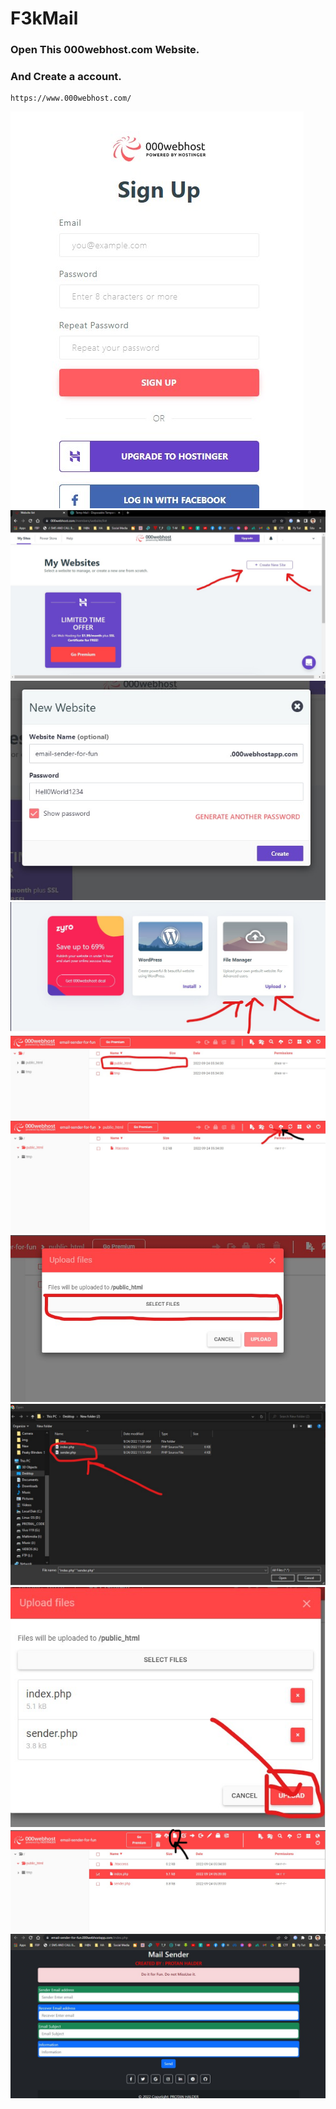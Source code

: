 # F3kMail

### Open This 000webhost.com Website.
### And Create a account.
```
https://www.000webhost.com/
```
![F3kMail](https://github.com/protan2206/F3kMail/blob/main/img/1.jpg)
![F3kMail](https://github.com/protan2206/F3kMail/blob/main/img/2.jpg)
![F3kMail](https://github.com/protan2206/F3kMail/blob/main/img/3.jpg)
![F3kMail](https://github.com/protan2206/F3kMail/blob/main/img/4.jpg)
![F3kMail](https://github.com/protan2206/F3kMail/blob/main/img/5.jpg)
![F3kMail](https://github.com/protan2206/F3kMail/blob/main/img/6.jpg)
![F3kMail](https://github.com/protan2206/F3kMail/blob/main/img/7.jpg)
![F3kMail](https://github.com/protan2206/F3kMail/blob/main/img/8.jpg)
![F3kMail](https://github.com/protan2206/F3kMail/blob/main/img/9.jpg)
![F3kMail](https://github.com/protan2206/F3kMail/blob/main/img/10.jpg)
![F3kMail](https://github.com/protan2206/F3kMail/blob/main/img/11.jpg)
